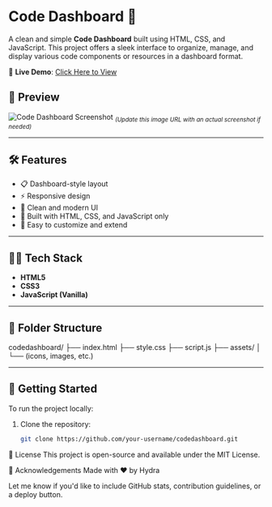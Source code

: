 
# Code Dashboard 🚀

A clean and simple **Code Dashboard** built using HTML, CSS, and JavaScript. This project offers a sleek interface to organize, manage, and display various code components or resources in a dashboard format.

🔗 **Live Demo**: [Click Here to View](https://naiduhydra.github.io/codedashboard/)

## 📸 Preview

![Code Dashboard Screenshot](https://naiduhydra.github.io/codedashboard/assets/preview.png)
<sub>*(Update this image URL with an actual screenshot if needed)*</sub>

---

## 🛠️ Features

- 📋 Dashboard-style layout
- ⚡ Responsive design
- 🎨 Clean and modern UI
- 🔧 Built with HTML, CSS, and JavaScript only
- 🧩 Easy to customize and extend

---

## 🧑‍💻 Tech Stack

- **HTML5**
- **CSS3**
- **JavaScript (Vanilla)**

---

## 📂 Folder Structure

codedashboard/
├── index.html
├── style.css
├── script.js
├── assets/
│ └── (icons, images, etc.)

 ---

## 🚀 Getting Started

To run the project locally:

1. Clone the repository:
   ```bash
   git clone https://github.com/your-username/codedashboard.git

📄 License
This project is open-source and available under the MIT License.

🙌 Acknowledgements
Made with ❤️ by Hydra

Let me know if you'd like to include GitHub stats, contribution guidelines, or a deploy button.
